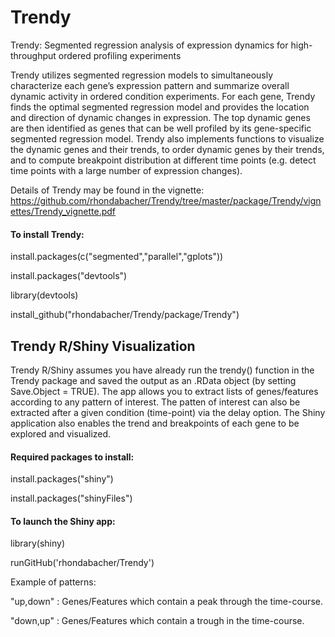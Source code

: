 # Trendy
Trendy: Segmented regression analysis of expression dynamics for high-throughput ordered profiling experiments

Trendy utilizes segmented regression models to simultaneously characterize each gene’s expression pattern and summarize overall dynamic activity in ordered condition experiments. For each gene, Trendy finds the optimal segmented regression model and provides the location and direction of dynamic changes in expression. The top dynamic genes are then identified as genes that can be well profiled by its gene-specific segmented regression model. Trendy also implements functions to visualize the dynamic genes and their trends, to order dynamic genes by their trends, and to compute breakpoint distribution at different time points (e.g. detect time points with a large number of expression changes).

Details of Trendy may be found in the vignette:
https://github.com/rhondabacher/Trendy/tree/master/package/Trendy/vignettes/Trendy_vignette.pdf

#### To install Trendy:

install.packages(c("segmented","parallel","gplots")) 

install.packages("devtools")

library(devtools)

install_github("rhondabacher/Trendy/package/Trendy")


## Trendy R/Shiny Visualization

Trendy R/Shiny assumes you have already run the trendy() function in the Trendy package and saved the output as an .RData object (by setting Save.Object = TRUE). The app allows you to extract lists of genes/features according to any pattern of interest. 
The patten of interest can also be extracted after a given condition (time-point) via the delay option. The Shiny application also enables the trend and breakpoints of each gene to be explored and visualized.

####  Required packages to install:

install.packages("shiny")

install.packages("shinyFiles")

#### To launch the Shiny app:

library(shiny)

runGitHub('rhondabacher/Trendy')

Example of patterns:

"up,down" : Genes/Features which contain a peak through the time-course.

"down,up" : Genes/Features which contain a trough in the time-course.


